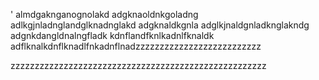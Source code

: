 '
almdgaknganognolakd
adgknaoldnkgoladng
adlkgjnladnglandglknadnglakd
adgknaldkgnla
adglkjnaldgnladknglakndg
adgnkdangldnalngfladk
kdnflandfknlkadnlfknaldk
adflknalkdnflknadlfnkadnflnadzzzzzzzzzzzzzzzzzzzzzzzzzz


zzzzzzzzzzzzzzzzzzzzzzzzzzzzzzzzzzzzzzzzzzzzzzzzzzzzz